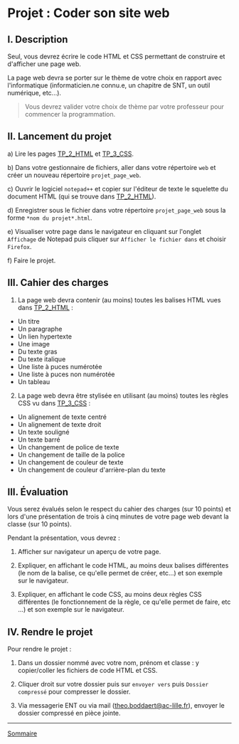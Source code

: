 # Projet : Coder son site web

## I. Description

Seul, vous devrez écrire le code HTML et CSS permettant de construire et d'afficher une page web.

La page web devra se porter sur le thème de votre choix en rapport avec l'informatique (informaticien.ne connu.e, un chapitre de SNT, un outil numérique, etc...).

> Vous devrez valider votre choix de thème par votre professeur pour commencer la programmation.

## II. Lancement du projet

a) Lire les pages [TP_2_HTML](./TP_2_HTML.md) et [TP_3_CSS](./TP_3_CSS.md).

b) Dans votre gestionnaire de fichiers, aller dans votre répertoire `web` et créer un nouveau répertoire `projet_page_web`.

c) Ouvrir le logiciel `notepad++` et copier sur l'éditeur de texte le squelette du document HTML (qui se trouve dans [TP_2_HTML](./TP_2_HTML.md)).

d) Enregistrer sous le fichier dans votre répertoire `projet_page_web` sous la forme `*nom du projet*.html`.

e) Visualiser votre page dans le navigateur en cliquant sur l'onglet `Affichage` de Notepad puis cliquer sur `Afficher le fichier dans` et choisir `Firefox`.

f) Faire le projet.

## III. Cahier des charges

1. La page web devra contenir (au moins) toutes les balises HTML vues dans [TP_2_HTML](./TP_2_HTML.md) :

 + Un titre
 + Un paragraphe
 + Un lien hypertexte
 + Une image
 + Du texte gras
 + Du texte italique
 + Une liste à puces numérotée
 + Une liste à puces non numérotée
 + Un tableau 

2. La page web devra être stylisée en utilisant (au moins) toutes les règles CSS vu dans [TP_3_CSS](./TP_3_CSS.md) :

 + Un alignement de texte centré 
 + Un alignement de texte droit
 + Un texte souligné
 + Un texte barré
 + Un changement de police de texte
 + Un changement de taille de la police
 + Un changement de couleur de texte
 + Un changement de couleur d'arrière-plan du texte

## III. Évaluation

Vous serez évalués selon le respect du cahier des charges (sur 10 points) et lors d'une présentation de trois à cinq minutes de votre page web devant la classe (sur 10 points).

Pendant la présentation, vous devrez :

1. Afficher sur navigateur un aperçu de votre page.

2. Expliquer, en affichant le code HTML, au moins deux balises différentes (le nom de la balise, ce qu'elle permet de créer, etc...) et son exemple sur le navigateur.

3. Expliquer, en affichant le code CSS, au moins deux règles CSS différentes (le fonctionnement de la règle, ce qu'elle permet de faire, etc ...) et son exemple sur le navigateur.

## IV. Rendre le projet


Pour rendre le projet :

1. Dans un dossier nommé avec votre nom, prénom et classe : y copier/coller les fichiers de code HTML et CSS.

2. Cliquer droit sur votre dossier puis sur `envoyer vers` puis `Dossier compressé` pour compresser le dossier.

3. Via messagerie ENT ou via mail (theo.boddaert@ac-lille.fr), envoyer le dossier compressé en pièce jointe.

________________

[Sommaire](./../../README.md)